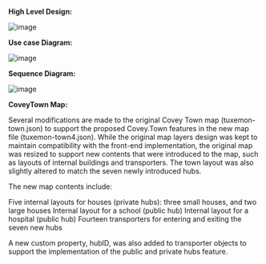 **High Level Design:**

![image](https://user-images.githubusercontent.com/41226737/115065036-a63caf80-9ebb-11eb-9136-330a23a83c52.png)


**Use case Diagram:**

![image](https://user-images.githubusercontent.com/41226737/114894479-aa45d000-9ddc-11eb-92c6-787a716225a5.png)


**Sequence Diagram:**

![image](https://user-images.githubusercontent.com/41226737/114958734-a3957800-9e31-11eb-818e-2bb76644ab35.png)



**CoveyTown Map:**

Several modifications are made to the original Covey Town map (tuxemon-town.json) to support the proposed Covey.Town features in the new map file (tuxemon-town4.json). While the original map layers design was kept to maintain compatibility with the front-end implementation, the original map was resized to support new contents that were introduced to the map, such as layouts of internal buildings and transporters. The town layout was also slightly altered to match the seven newly introduced hubs.

The new map contents include:


Five internal layouts for houses (private hubs): three small houses, and two large houses
	Internal layout for a school (public hub)
	Internal layout for a hospital (public hub)
	Fourteen transporters for entering and exiting the seven new hubs


A new custom property, hubID, was also added to transporter objects to support the implementation of the public and private hubs feature.




